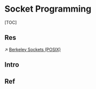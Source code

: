 # Socket Programming

[TOC]



## Res
↗ [Berkeley Sockets (POSIX)](../../../🧬%20Computer%20System/Operating%20System%20(Theory)/Processes%20Management/IPC/Sockets/Network%20Sockets/Berkeley%20Sockets%20(POSIX)/Berkeley%20Sockets%20(POSIX).md)



## Intro


## Ref
